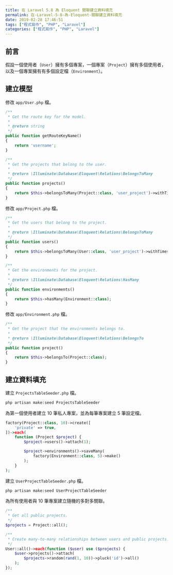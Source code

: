 ```yaml
---
title: 在 Laravel 5.8 為 Eloquent 關聯建立資料填充
permalink: 在-Laravel-5-8-為-Eloquent-關聯建立資料填充
date: 2019-02-28 17:46:51
tags: ["程式寫作", "PHP", "Laravel"]
categories: ["程式寫作", "PHP", "Laravel"]
---
```


## 前言

假設一個使用者（`User`）擁有多個專案，一個專案（`Project`）擁有多個使用者，以及一個專案擁有有多個設定檔（`Environment`）。

## 建立模型

修改 `app/User.php` 檔。

```PHP
/**
 * Get the route key for the model.
 *
 * @return string
 */
public function getRouteKeyName()
{
    return 'username';
}

/**
 * Get the projects that belong to the user.
 *
 * @return \Illuminate\Database\Eloquent\Relations\BelongsToMany
 */
public function projects()
{
    return $this->belongsToMany(Project::class, 'user_project')->withTimestamps();
}
```

修改 `app/Project.php` 檔。

```PHP
/**
 * Get the users that belong to the project.
 *
 * @return \Illuminate\Database\Eloquent\Relations\BelongsToMany
 */
public function users()
{
    return $this->belongsToMany(User::class, 'user_project')->withTimestamps();
}

/**
 * Get the environments for the project.
 *
 * @return \Illuminate\Database\Eloquent\Relations\HasMany
 */
public function environments()
{
    return $this->hasMany(Environment::class);
}
```

修改 `app/Environment.php` 檔。

```PHP
/**
 * Get the project that the environments belongs to.
 *
 * @return \Illuminate\Database\Eloquent\Relations\BelongsTo
 */
public function project()
{
    return $this->belongsTo(Project::class);
}
```

## 建立資料填充

建立 `ProjectsTableSeeder.php` 檔。

```BASH
php artisan make:seed ProjectsTableSeeder
```

為第一個使用者建立 10 筆私人專案，並為每筆專案建立 5 筆設定檔。

```PHP
factory(Project::class, 10)->create([
    'private' => true,
])->each(
    function (Project $project) {
        $project->users()->attach(1);

        $project->environments()->saveMany(
            factory(Environment::class, 5)->make()
        );
    }
);
```

建立 `UserProjectTableSeeder.php` 檔。

```BASH
php artisan make:seed UserProjectTableSeeder
```

為所有使用者與 10 筆專案建立隨機的多對多關聯。

```PHP
/**
 * Get all public projects.
 */
$projects = Project::all();

/**
 * Create many-to-many relationships between users and public projects.
 */
User::all()->each(function ($user) use ($projects) {
    $user->projects()->attach(
        $projects->random(rand(1, 10))->pluck('id')->all()
    );
});
```
